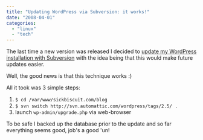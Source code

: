 ```yaml
---
title: "Updating WordPress via Subversion: it works!"
date: "2008-04-01"
categories: 
  - "linux"
  - "tech"
---
```


The last time a new version was released I decided to [update my WordPress installation with Subversion](/2008/03/05/updating-wordpress-via-subversion/) with the idea being that this would make future updates easier.

Well, the good news is that this technique works :)

All it took was 3 simple steps:

1. `$ cd /var/www/sickbiscuit.com/blog`
2. `$ svn switch http://svn.automattic.com/wordpress/tags/2.5/ .`
3. launch `wp-admin/upgrade.php` via web-browser

To be safe I backed up the database prior to the update and so far everything seems good, job's a good 'un!
